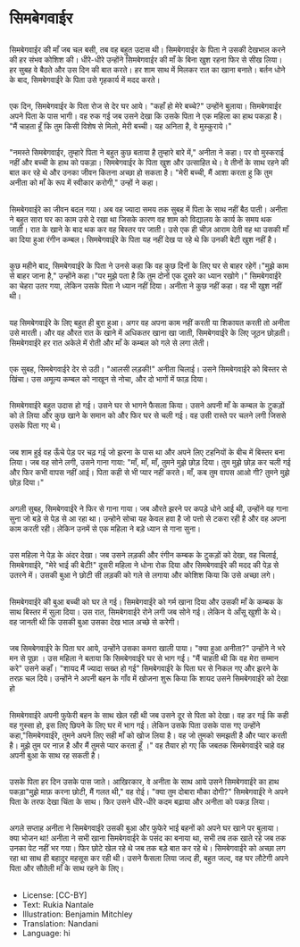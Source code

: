 # सिमबेगवाईर

##
सिमबेगवाईर की माँ जब चल बसी, तब वह बहुत उदास थी। सिमबेगवाईर के पिता ने उसकी देखभाल करने की हर संभव कोशिश की। धीरे-धीरे उन्होंने सिमबेगवाईर की माँ के बिना खुश रहना फिर से सीख लिया। हर सुबह वे बैठते और उस दिन की बात करते। हर शाम साथ में मिलकर रात का खाना बनाते। बर्तन धोने के बाद, सिमबेगवाईरे के पिता उसे गृहकार्य में मदद करते।

##
 एक दिन, सिमबेगवाईर के पिता रोज से देर घर आये। "कहाँ हो मेरे बच्चे?" उन्होंने बुलाया। सिमबेगवाईर अपने पिता के पास भागी। वह रुक गई जब उसने देखा कि उसके पिता ने एक महिला का हाथ पकड़ा है। "मैं चाहता हूँ कि तुम किसी विशेष से मिलो, मेरी बच्ची। यह अनिता है, वे मुस्कुराये।"

##
"नमस्ते सिमबेगवाईर, तुम्हारे पिता ने बहुत कुछ बताया है तुम्हारे बारे में," अनीता ने कहा। पर वो मुस्कराई नहीं और बच्ची के हाथ को पकड़ा। सिमबेगवाईर के पिता खुश और उत्साहित थे। वे तीनों के साथ रहने की बात कर रहे थे और उनका जीवन कितना अच्छा हो सकता है। "मेरी बच्ची, मैं आशा करता हु कि तुम अनीता को माँ के रूप में स्वीकार करोगी," उन्हों ने कहा।

##
सिमबेगवाईरे का जीवन बदल गया। अब वह ज्यादा समय तक सुबह में पिता के साथ नहीं बैठ पाती। अनीता ने बहुत सारा घर का काम उसे दे रखा था जिसके कारण वह शाम को विद्यालय के कार्य के समय थक जाती। रात के खाने के बाद थक कर वह बिस्तर पर जाती। उसे एक ही चीज़ आराम देती वह था उसकी माँ का दिया हुआ रंगीन कम्बल। सिमबेगवाईरे के पिता यह नहीं देख पा रहे थे कि उनकी बेटी खुश नहीं है।

##
कुछ महीने बाद, सिमबेगवाईरे के पिता ने उनसे कहा कि वह कुछ दिनों के लिए घर से बाहर रहेगें।"मुझे काम से बाहर जाना है," उन्होंने कहा।"पर मुझे पता है कि तुम दोनों एक दूसरे का ध्यान रखोगे।" सिमबेगवाईरे का चेहरा उतर गया, लेकिन उसके पिता ने ध्यान नहीं दिया। अनीता ने कुछ नहीं कहा। वह भी खुश नहीं थी।

##
यह सिमबेगवाईरे के लिए बहुत ही बुरा हुआ। अगर वह अपना काम नहीं करती या शिकायत करती तो अनीता उसे मारती। और वह औरत रात के खाने में अधिकतर खाना खा जाती, सिमबेगवाईरे के लिए जूठन छोड़ती। सिमबेगवाईरे हर रात अकेले में रोती और माँ के कम्बल को गले से लगा लेती।

##
एक सुबह, सिमबेगवाईरे देर से उठी। "आलसी लड़की!" अनीता चिलाई। उसने सिमबेगवाईरे को बिस्तर से खिंचा। उस अमूल्य कम्बल को नाखून से नोचा, और दो भागों में फाड़ दिया।

##
सिमबेगवाईरे बहुत उदास हो गई। उसने घर से भागने फैसला किया। उसने अपनी माँ के कम्बल के टुकड़ों को ले लिया और कुछ खाने के समान को और फिर घर से चली गई। वह उसी रास्ते पर चलने लगी जिससे उसके पिता गए थे।

##
जब शाम हुई वह ऊँचे पेड़ पर चढ़ गई जो झरना के पास था और अपने लिए टहनियों के बीच में बिस्तर बना लिया। जब वह सोने लगी, उसने गाना गाया: "माँ, माँ, माँ, तुमने मुझे छोड़ दिया। तुम मुझे छोड़ कर चली गई और फिर कभी वापस नहीं आई। पिता कही से भी प्यार नहीं करते। माँ, कब तुम वापस आओ गी? तुमने मुझे छोड़ दिया।"

##
अगली सुबह, सिमबेगवाईरे ने फिर से गाना गाया। जब औरते झरने पर कपड़े धोने आई थी, उन्होंने वह गाना सुना जो बड़े से पेड़ से आ रहा था। उन्होने सोचा यह केवल हवा है जो पत्तो से टकरा रही है और वह अपना काम करती रही। लेकिन उनमें से एक महिला ने बड़े ध्यान से गाना सुना।

##
उस महिला ने पेड़ के अंदर देखा। जब उसने लड़की और रंगीन कम्बक के टुकड़ों को देखा, वह चिलाई, सिमबेगवाईरे, "मेरे भाई की बेटी!" दूसरी महिला ने धोना रोक दिया और सिमबेगवाईरे की मदद की पेड़ से उतरने में। उसकी बुआ ने छोटी सी लड़की को गले से लगाया और कोशिश किया कि उसे अच्छा लगे।

##
सिमबेगवाईरे की बुआ बच्ची को घर ले गई। सिमबेगवाईरे को गर्म खाना दिया और उसकी माँ के कम्बक के साथ बिस्तर में सुला दिया। उस रात, सिमबेगवाईरे रोने लगी जब सोने गई। लेकिन ये आँसू खुशी के थे। वह जानती थी कि उसकी बुआ उसका देख भाल अच्छे से करेगी।

##
जब सिमबेगवाईरे के पिता घर आये, उन्होंने उसका कमरा खाली पाया। "क्या हुआ अनीता?" उन्होंने ने भरे मन से पूछा । उस महिला ने बताया कि सिमबेगवाईरे घर से भाग गई। "मैं चाहती थी कि वह मेरा सम्मान करे" उसने कहाँ। "शायद मैं ज्यादा सख्त हो गई" सिमबेगवाईरे के पिता घर से निकल गए और झरने के तरफ़ चल दिये। उन्होंने ने अपनी बहन के गाँव में खोजना शुरू किया कि शायद उसने सिमबेगवाईरे को देखा हो

##
सिमबेगवाईरे अपनी फुफेरी बहन के साथ खेल रही थी जब उसने दूर से पिता को देखा। वह डर गई कि कही वह गुस्सा हो, इस लिए छिपने के लिए घर में भाग गई। लेकिन उसके पिता उसके पास गए उन्होंने कहा,"सिमबेगवाईरे, तुमने अपने लिए सही माँ को खोज लिया है। वह जो तुमको समझती है और प्यार करती है। मुझे तुम पर नाज़ है और मैं तुमसे प्यार करता हूँ ।" वह तैयार हो गए कि जबतक सिमबेगवाईरे चाहे वह अपनी बुआ के साथ रह सकती है।

##
उसके पिता हर दिन उसके पास जाते। आखिरकार, वे अनीता के साथ आये उसने सिमबेगवाईरे का हाथ पकड़ा"मुझे माफ़ करना छोटी, मैं गलत थी," वह रोई। "क्या तुम दोबारा मौका दोगी?" सिमबेगवाईरे ने अपने पिता के तरफ देखा चिंता के साथ। फिर उसने धीरे-धीरे कदम बढ़ाया और अनीता को पकड़ लिया।

##
अगले सप्ताह अनीता ने सिमबेगवाईरे उसकी बुआ और फुफेरे भाई बहनों को अपने घर खाने पर बुलाया। क्या भोजन था! अनीता ने सभी खाना सिमबेगवाईरे के पसंद का बनाया था, सभी तब तक खाते रहे जब तक उनका पेट नहीं भर गया। फिर छोटे खेल रहे थे जब तक बड़े बात कर रहे थे। सिमबेगवाईरे को अच्छा लग रहा था साथ ही बहादुर महसूस कर रही थी। उसने फैसला लिया जल्द ही, बहुत जल्द, वह घर लौटेगी अपने पिता और सौतेली माँ के साथ रहने के लिए।

##
* License: [CC-BY]
* Text: Rukia Nantale
* Illustration: Benjamin Mitchley
* Translation: Nandani
* Language: hi

